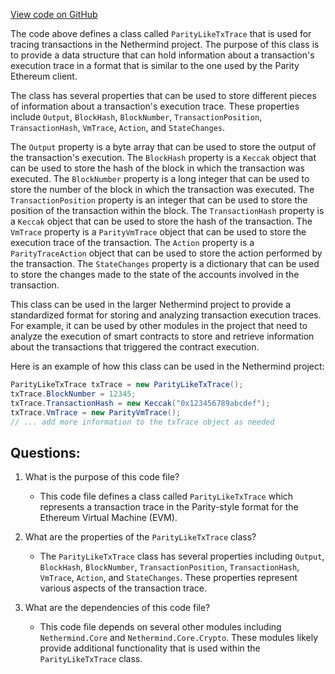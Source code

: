 [View code on GitHub](https://github.com/NethermindEth/nethermind/src/Nethermind/Nethermind.Evm/Tracing/ParityStyle/ParityLikeTxTrace.cs)

The code above defines a class called `ParityLikeTxTrace` that is used for tracing transactions in the Nethermind project. The purpose of this class is to provide a data structure that can hold information about a transaction's execution trace in a format that is similar to the one used by the Parity Ethereum client.

The class has several properties that can be used to store different pieces of information about a transaction's execution trace. These properties include `Output`, `BlockHash`, `BlockNumber`, `TransactionPosition`, `TransactionHash`, `VmTrace`, `Action`, and `StateChanges`. 

The `Output` property is a byte array that can be used to store the output of the transaction's execution. The `BlockHash` property is a `Keccak` object that can be used to store the hash of the block in which the transaction was executed. The `BlockNumber` property is a long integer that can be used to store the number of the block in which the transaction was executed. The `TransactionPosition` property is an integer that can be used to store the position of the transaction within the block. The `TransactionHash` property is a `Keccak` object that can be used to store the hash of the transaction. The `VmTrace` property is a `ParityVmTrace` object that can be used to store the execution trace of the transaction. The `Action` property is a `ParityTraceAction` object that can be used to store the action performed by the transaction. The `StateChanges` property is a dictionary that can be used to store the changes made to the state of the accounts involved in the transaction.

This class can be used in the larger Nethermind project to provide a standardized format for storing and analyzing transaction execution traces. For example, it can be used by other modules in the project that need to analyze the execution of smart contracts to store and retrieve information about the transactions that triggered the contract execution. 

Here is an example of how this class can be used in the Nethermind project:

```csharp
ParityLikeTxTrace txTrace = new ParityLikeTxTrace();
txTrace.BlockNumber = 12345;
txTrace.TransactionHash = new Keccak("0x123456789abcdef");
txTrace.VmTrace = new ParityVmTrace();
// ... add more information to the txTrace object as needed
```
## Questions: 
 1. What is the purpose of this code file?
    - This code file defines a class called `ParityLikeTxTrace` which represents a transaction trace in the Parity-style format for the Ethereum Virtual Machine (EVM).

2. What are the properties of the `ParityLikeTxTrace` class?
    - The `ParityLikeTxTrace` class has several properties including `Output`, `BlockHash`, `BlockNumber`, `TransactionPosition`, `TransactionHash`, `VmTrace`, `Action`, and `StateChanges`. These properties represent various aspects of the transaction trace.

3. What are the dependencies of this code file?
    - This code file depends on several other modules including `Nethermind.Core` and `Nethermind.Core.Crypto`. These modules likely provide additional functionality that is used within the `ParityLikeTxTrace` class.